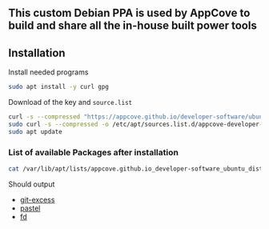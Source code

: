 This custom Debian PPA is used by AppCove to build and share all the in-house built power tools
--

## Installation

Install needed programs
``` bash
sudo apt install -y curl gpg
```

Download of the key and `source.list`
``` bash
curl -s --compressed "https://appcove.github.io/developer-software/ubuntu/KEY.gpg" | sudo gpg --dearmor -o /usr/share/keyrings/appcove-developer-software.gpg
sudo curl -s --compressed -o /etc/apt/sources.list.d/appcove-developer-software.list "https://appcove.github.io/developer-software/ubuntu/dists/jammy/appcove-developer-software.list"
sudo apt update
```

### List of available Packages after installation

``` bash
cat /var/lib/apt/lists/appcove.github.io_developer-software_ubuntu_dists_jammy_main_binary-amd64_Packages | grep "Package:" | sort | uniq 
```
Should output
- [git-excess](https://github.com/appcove/git-excess)
- [pastel](https://github.com/sharkdp/pastel)
- [fd](https://github.com/sharkdp/fd)

